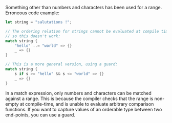 Something other than numbers and characters has been used for a range.
Erroneous code example:
```rust
let string = "salutations !";

// The ordering relation for strings cannot be evaluated at compile time,
// so this doesn't work:
match string {
    "hello" ..= "world" => {}
    _ => {}
}

// This is a more general version, using a guard:
match string {
    s if s >= "hello" && s <= "world" => {}
    _ => {}
}
```
In a match expression, only numbers and characters can be matched against a
range. This is because the compiler checks that the range is non-empty at
compile-time, and is unable to evaluate arbitrary comparison functions. If you
want to capture values of an orderable type between two end-points, you can use
a guard.
